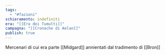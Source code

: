 ```yaml
---
tags:
  - "#fazioni"
schieramento: indefiniti
era: "[[Era dei Tumulti]]"
campagna: "[[Cronache di Aelan]]"
publish: true
---
```

Mercenari di cui era parte [[Midgard]] annientati dal tradimento di [[Bron]]